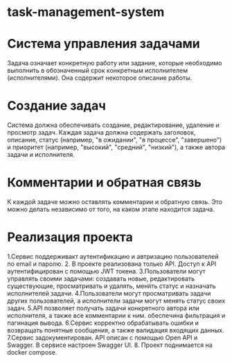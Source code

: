 # task-management-system

# Система управления задачами
Задача означает конкретную работу или задание, которые необходимо выполнить в обозначенный срок конкретным исполнителем (исполнителями). Она содержит некоторое описание работы.

# Создание задач
Система должна обеспечивать создание,
редактирование, удаление и просмотр задач. Каждая задача должна содержать
заголовок, описание, статус (например, "в ожидании", "в процессе", "завершено") и
приоритет (например, "высокий", "средний", "низкий"), а также автора задачи и
исполнителя.

# Комментарии и обратная связь
К каждой задаче можно оставлять комментарии и обратную связь. Это можно делать независимо от того, на каком этапе находится задача.

# Реализация проекта 
1.Сервис поддерживакт аутентификацию и автризацию пользователей по
email и паролю.
2. В проекте реализована только API. Доступ к API аутентифицирован с помощью JWT токена.
3.Пользователи могут управлять своими задачами: создавать новые,
редактировать существующие, просматривать и удалять, менять статус и
назначать исполнителей задачи.
4.Пользователи могут просматривать задачи других пользователей, а
исполнители задачи могут менять статус своих задач.
5.API позволяет получать задачи конкретного автора или исполнителя, а
также все комментарии к ним. обеспечина фильтрация и
пагинация вывода.
6.Сервис корректно обрабатывать ошибки и возвращать понятные
сообщения, а также валидация входящих данных.
7.Сервис задокументирован. API описан с
помощью Open API и Swagger. В сервисе настроен Swagger UI.
8. Проект поднимается на docker compose.

